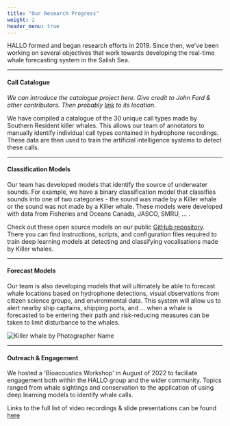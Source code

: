 ```yaml
---
title: "Our Research Progress"
weight: 2
header_menu: true
---
```


HALLO formed and began research efforts in 2019. Since then, we've been working on several objectives that work towards developing the real-time whale forecasting system in the Salish Sea.

---

#### Call Catalogue

*We can introduce the catalogue project here. Give credit to John Ford & other contributors. 
Then probably [link](/catalogue) to its location.* 

We have compiled a catalogue of the 30 unique call types made by Southern Resident killer whales. This allows our team of annotators to manually identify individual call types contained in hydrophone recordings. These data are then used to train the artificial intelligence systems to detect these calls. 

---

#### Classification Models 

Our team has developed models that identify the source of underwater sounds. For example, we have a binary classification model that classifies sounds into one of two categories - the sound was made by a Killer whale or the sound was not made by a Killer whale. These models were developed with data from Fisheries and Oceans Canada, JASCO, SMRU, ... . 
 
Check out these open source models on our public [GitHub repository](https://github.com/coastal-science/HALLO-models). There you can find instructions, scripts, and configuration files required to train deep learning models at detecting and classifying vocalisations made by Killer whales.

---

#### Forecast Models

Our team is also developing models that will ultimately be able to forecast whale locations based on hydrophone detections, visual observations from citizen science groups, and environmental data. This system will allow us to alert nearby ship captains, shipping ports, and ... when a whale is forecasted to be entering their path and risk-reducing measures can be taken to limit disturbance to the whales.

![Killer whale by Photographer Name](../images/credit&cropped_rainblow_whale.JPG)

---

#### Outreach & Engagement

We hosted a 'Bioacoustics Workshop' in August of 2022 to faciliate engagement both within the HALLO group and the wider community. Topics ranged from whale sightings and conservation to the application of using deep learning models to identify whale calls.

Links to the full list of video recordings & slide presentations can be found [here](SFU-HALLO-Bioacoustics-workshop-2022.html)
